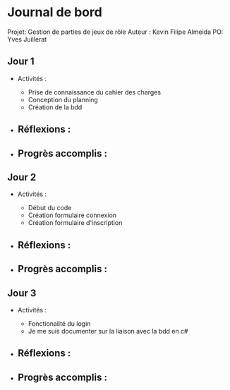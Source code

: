 # Journal de bord
Projet: Gestion de parties de jeux de rôle
Auteur : Kevin Filipe Almeida
PO: Yves Juillerat

## Jour 1

- Activités :
  - Prise de connaissance du cahier des charges
  - Conception du planning
  - Création de la bdd

- Réflexions :
  - 

- Progrès accomplis :
  - 

## Jour 2

- Activités :
  - Début du code
  - Création formulaire connexion
  - Création formulaire d'inscription

- Réflexions :
  - 

- Progrès accomplis :
  - 

## Jour 3

- Activités :
    - Fonctionalité du login 
    - Je me suis documenter sur la liaison avec la bdd en c#

 - Réflexions :
    - 

 - Progrès accomplis :
    - 
